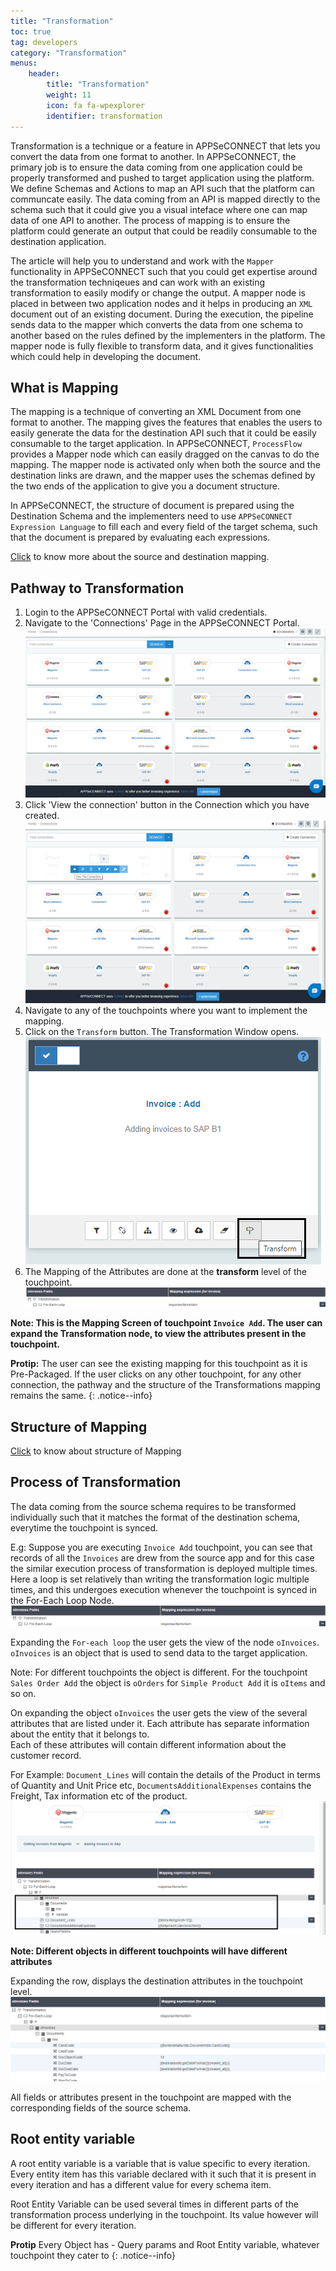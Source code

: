 ```yaml
---
title: "Transformation"
toc: true
tag: developers
category: "Transformation"
menus: 
    header:
        title: "Transformation"
        weight: 11
        icon: fa fa-wpexplorer
        identifier: transformation
---
```

Transformation is a technique or a feature in APPSeCONNECT that lets you convert the data from one format to another. In APPSeCONNECT, the primary job is to ensure the data 
coming from one application could be properly transformed and pushed to target application using the platform. We define Schemas and Actions to map an API such that the
platform can communcate easily. The data coming from an API is mapped directly to the schema such that it could give you a visual inteface where one can map data of one API 
to another. The process of mapping is to ensure the platform could generate an output that could be readily consumable to the destination application. 

The article will help you to understand and work with the `Mapper` functionality in APPSeCONNECT such that you could get expertise around the transformation techniqeues 
and can work with an existing transformation to easily modify or change the output. A mapper node is placed in between two application nodes and it helps in producing an `XML`
document out of an existing document. During the execution, the pipeline sends data to the mapper which converts the data from one schema to another based on the rules defined 
by the implementers in the platform. The mapper node is fully flexible to transform data, and it gives functionalities which could help in developing the document. 

## What is Mapping

The mapping is a technique of converting an XML Document from one format to another. The mapping gives the features that enables the users to easily generate the data for the 
destination API such that it could be easily consumable to the target application. In APPSeCONNECT, `ProcessFlow` provides a Mapper node which can easily dragged on the canvas 
to do the mapping. The mapper node is activated only when both the source and the destination links are drawn, and the mapper uses the schemas defined by the two ends of the application
to give you a document structure. 

In APPSeCONNECT, the structure of document is prepared using the Destination Schema and the implementers need to use `APPSeCONNECT Expression Language` to fill each and every field 
of the target schema, such that the document is prepared by evaluating each expressions. 

[Click](/transformation/basic-of-source-destination-mapping/) to know more about the source and destination mapping.

## Pathway to Transformation

1. Login to the APPSeCONNECT Portal with valid credentials.
2. Navigate to the 'Connections' Page in the APPSeCONNECT Portal.
![connectionpageview-transformation](/staticfiles/Transformation/media/connectionpageview-transformation.png)
3. Click 'View the connection' button in the Connection which you have created.
![view-connection-transformation](/staticfiles/Transformation/media/view-connection-transformation.png)
4. Navigate to any of the touchpoints where you want to implement the mapping.
5. Click on the `Transform` button. The Transformation Window opens.  
 ![transform Button](../../staticfiles/Transformation/media/transform-button.png)
6. The Mapping of the Attributes are done at the **transform** level of the touchpoint.
![process-of-transformation](/staticfiles/Transformation/media/process-of-transformation.png)


**Note: This is the Mapping Screen of touchpoint `Invoice Add`. 
The user can expand the Transformation node, to view the attributes present in the touchpoint.**

**Protip:** The user can see the existing mapping for this touchpoint as it is Pre-Packaged. If the user clicks on any other touchpoint,
for any other connection, the pathway and the structure of the Transformations mapping remains the same. 
{: .notice--info}

## Structure of Mapping

[Click](/transformation/getting-started-with-mapping/#structure-of-mapping) to know about structure of Mapping 

## Process of Transformation

The data coming from the source schema requires to be transformed individually such that it matches the format of the destination schema,
everytime the touchpoint is synced.

E.g: Suppose you are executing `Invoice Add` touchpoint, you can see that records of all the `Invoices` are 
drew from the source app and for this case the similar execution process of transformation is deployed multiple
 times. Here a loop is set relatively than writing the transformation logic multiple times, and this undergoes 
execution whenever the touchpoint is synced in the For-Each Loop Node.  
![process-of-transformation](/staticfiles/Transformation/media/process-of-transformation.png)

Expanding the `For-each loop` the user gets the view of the node `oInvoices`. `oInvoices` is an object that is used to send data to the target application. 

Note: For different touchpoints the object is different. For the touchpoint `Sales Order Add` the object is `oOrders` for `Simple Product Add` it is `oItems` and so on.

On expanding the object `oInvoices` the user gets the view of the several attributes that are listed under it. 
Each attribute has separate information about the entity that it belongs to.  
Each of these attributes will contain different information about the customer record. 

For Example: `Document_Lines` will contain the details of the Product in terms of Quantity and Unit Price etc, 
`DocumentsAdditionalExpenses` contains the Freight, Tax information etc of the product. 
![process-of-transformation2](/staticfiles/Transformation/media/process-of-transformation2.png)

**Note: Different objects in different touchpoints will have different attributes**  

Expanding the row, displays the destination attributes in the touchpoint level.
![process-of-transformation3](/staticfiles/Transformation/media/process-of-transformation3.png)

All fields or attributes present in the touchpoint are mapped with the corresponding fields of the source schema.

## Root entity variable

A root entity variable is a variable that is value specific to every iteration. 
Every entity item has this variable declared with it such that it is present in every iteration and has a different 
value for every schema item.

Root Entity Variable can be used several times in different parts of the transformation process underlying in the touchpoint. 
Its value however will be different for every iteration.

**Protip** Every Object has - Query params and Root Entity variable, whatever touchpoint they cater to
{: .notice--info}

